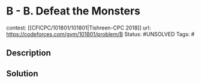# B - B. Defeat the Monsters

contest: [[CFICPC/101801/101801|Tishreen-CPC 2018]]
url: https://codeforces.com/gym/101801/problem/B
Status: #UNSOLVED
Tags: #

## Description

## Solution

